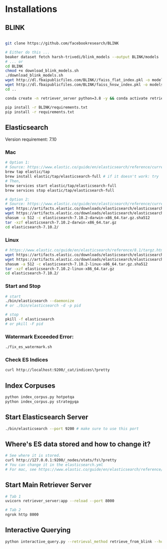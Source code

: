 # Installations


## BLINK

```bash

git clone https://github.com/facebookresearch/BLINK

# Either do this ...
beaker dataset fetch harsh-trivedi/blink_models --output BLINK/models
# ... or 
cd BLINK
chmod +x download_blink_models.sh
./download_blink_models.sh
wget http://dl.fbaipublicfiles.com/BLINK//faiss_flat_index.pkl -o models/
wget http://dl.fbaipublicfiles.com/BLINK/faiss_hnsw_index.pkl -o models/
cd ..

conda create -n retriever_server python=3.8 -y && conda activate retriever_server

pip install -r BLINK/requirements.txt
pip install -r requirements.txt
```

## Elasticsearch

Version requirement: 7.10

### Mac

```bash
# Option 1:
# Source: https://www.elastic.co/guide/en/elasticsearch/reference/current/brew.html
brew tap elastic/tap
brew install elastic/tap/elasticsearch-full # if it doesn't work: try 'brew untap elastic/tap' first: untap>tap>install.
# Then,
brew services start elastic/tap/elasticsearch-full
brew services stop elastic/tap/elasticsearch-full

# Option 2:
# Source: https://www.elastic.co/guide/en/elasticsearch/reference/current/targz.html
wget https://artifacts.elastic.co/downloads/elasticsearch/elasticsearch-7.10.2-darwin-x86_64.tar.gz
wget https://artifacts.elastic.co/downloads/elasticsearch/elasticsearch-7.10.2-darwin-x86_64.tar.gz.sha512
shasum -a 512 -c elasticsearch-7.10.2-darwin-x86_64.tar.gz.sha512
tar -xzf elasticsearch-7.10.2-darwin-x86_64.tar.gz
cd elasticsearch-7.10.2/
```

### Linux

```bash
# https://www.elastic.co/guide/en/elasticsearch/reference/8.1/targz.html
wget https://artifacts.elastic.co/downloads/elasticsearch/elasticsearch-7.10.2-linux-x86_64.tar.gz
wget https://artifacts.elastic.co/downloads/elasticsearch/elasticsearch-7.10.2-linux-x86_64.tar.gz.sha512
shasum -a 512 -c elasticsearch-7.10.2-linux-x86_64.tar.gz.sha512
tar -xzf elasticsearch-7.10.2-linux-x86_64.tar.gz
cd elasticsearch-7.10.2/
```

### Start and Stop

```bash
# start
./bin/elasticsearch --daemonize
# or ./bin/elasticsearch -d -p pid

# stop
pkill -f elasticsearch
# or pkill -F pid
```


### Watermark Exceeded Error:

```bash
./fix_es_watermark.sh
```

### Check ES Indices

```bash
curl http://localhost:9200/_cat/indices\?pretty
```

## Index Corpuses

```bash
python index_corpus.py hotpotqa
python index_corpus.py strategyqa
```

## Start Elasticsearch Server

```bash
./bin/elasticsearch --port 9200 # make sure to use this port
```

## Where's ES data stored and how to change it?

```bash
# See where it is stored.
curl http://127.0.0.1:9200/_nodes/stats/fs\?pretty
# You can change it in the elasticsearch.yml
# For mac, see https://www.elastic.co/guide/en/elasticsearch/reference/7.17/brew.html#brew-layout
```


## Start Main Retriever Server

```bash
# Tab 1
uvicorn retriever_server:app --reload --port 8000

# Tab 2
ngrok http 8000
```

## Interactive Querying

```bash
python interactive_query.py --retrieval_method retrieve_from_blink --host TODO --port 8000
```

